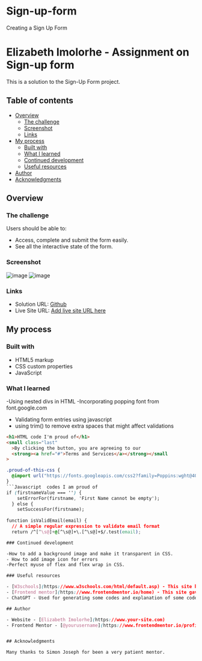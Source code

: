 # Sign-up-form
 Creating a Sign Up Form 
# Elizabeth Imolorhe - Assignment on Sign-up form

This is a solution to the Sign-Up Form project.

## Table of contents

- [Overview](#overview)
  - [The challenge](#the-challenge)
  - [Screenshot](#screenshot)
  - [Links](#links)
- [My process](#my-process)
  - [Built with](#built-with)
  - [What I learned](#what-i-learned)
  - [Continued development](#continued-development)
  - [Useful resources](#useful-resources)
- [Author](#author)
- [Acknowledgments](#acknowledgments)

## Overview

### The challenge

Users should be able to:

- Access, complete and submit the form easily.
- See all the interactive state of the form.

### Screenshot

![image](https://user-images.githubusercontent.com/100562475/218037732-53dae886-0aa1-41f3-9764-831dd911fb51.png)
![image](https://user-images.githubusercontent.com/100562475/219845366-361881f3-afc5-4b81-935d-5535040a621d.png)


### Links

- Solution URL: [Github](https://github.com/ElizabethImolorhe/Sign-up-form)
- Live Site URL: [Add live site URL here](https://your-live-site-url.com)

## My process

### Built with

- HTML5 markup
- CSS custom properties
- JavaScript

### What I learned

-Using nested divs in HTML
-Incorporating popping font from font.google.com
- Validating form entries using javascript
- using trim() to remove extra spaces that might affect validations

```html
<h1>HTML code I'm proud of</h1>
<small class="last"
  >By clicking the button, you are agreeing to our
  <strong><a href="#">Terms and Services</a></strong></small
>
```

```css
.proud-of-this-css {
  @import url("https://fonts.googleapis.com/css2?family=Poppins:wght@400;500;600;700&display=swap");
}
```Javascript  codes I am proud of
if (firstnameValue === '') {
    setErrorFor(firstname, 'First Name cannot be empty');
  } else {
    setSuccessFor(firstname);
    
function isValidEmail(email) {
  // A simple regular expression to validate email format
  return /^[^\s@]+@[^\s@]+\.[^\s@]+$/.test(email);

### Continued development

-How to add a background image and make it transparent in CSS.
- How to add image icon for errors
-Perfect myuse of flex and flex wrap in CSS.

### Useful resources

- [W3schools](https://www.w3schools.com/html/default.asp) - This site helped me at the start of working on the layout of the form.
- [Frontend mentor](https://www.frontendmentor.io/home) - This site gave me great insight into creating this particular form. I watched a video that showed me step-by-step way walk-through in creating the form. I also got a README template (the one I used to create this README) from them. I will recommend them to any newbies out there.
- ChatGPT - Used for generating some codes and explanation of some codes.

## Author

- Website - [Elizabeth Imolorhe](https://www.your-site.com)
- Frontend Mentor - [@yourusername](https://www.frontendmentor.io/profile/ElizabethImolorhe)


## Acknowledgments

Many thanks to Simon Joseph for been a very patient mentor.
